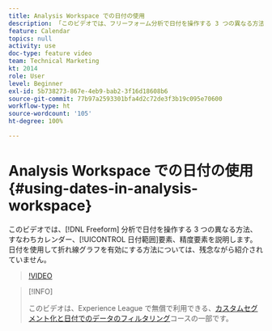 ```yaml
---
title: Analysis Workspace での日付の使用
description: 「このビデオでは、フリーフォーム分析で日付を操作する 3 つの異なる方法、すなわちカレンダー、日付範囲要素、精度要素を説明します。日付を使用して折れ線グラフを有効にする方法については、残念ながら紹介されていません。」
feature: Calendar
topics: null
activity: use
doc-type: feature video
team: Technical Marketing
kt: 2014
role: User
level: Beginner
exl-id: 5b738273-867e-4eb9-bab2-3f16d18608b6
source-git-commit: 77b97a2593301bfa4d2c72de3f3b19c095e70600
workflow-type: ht
source-wordcount: '105'
ht-degree: 100%

---
```


# Analysis Workspace での日付の使用 {#using-dates-in-analysis-workspace}

このビデオでは、[!DNL Freeform] 分析で日付を操作する 3 つの異なる方法、すなわちカレンダー、[!UICONTROL 日付範囲]要素、精度要素を説明します。日付を使用して折れ線グラフを有効にする方法については、残念ながら紹介されていません。

>[!VIDEO](https://video.tv.adobe.com/v/24136/?quality=12)

>[!INFO]
>
> このビデオは、Experience League で無償で利用できる、[カスタムセグメント化と日付でのデータのフィルタリング](https://experienceleague.adobe.com/?recommended=Analytics-U-1-2021.1.filterdata&amp;lang=ja)コースの一部です。